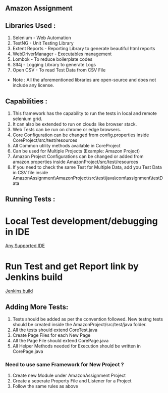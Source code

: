 ## Amazon Assignment

## Libraries Used :

1. Selenium - Web Automation
2. TestNG - Unit Testing Library
3. Extent Reports - Reporting Library to generate beautiful html reports
4. WebDriverManager - Executables management
5. Lombok - To reduce boilerplate codes
6. Slf4j - Logging Library to generate Logs
7. Open CSV - To read Test Data from CSV File

- Note : All the aforementioned libraries are open-source and does not include any license.

## Capabilities :

1. This framework has the capability to run the tests in local and remote selenium grid.
2. It can also be extended to run on clouds like browser stack.
3. Web Tests can be run on chrome or edge browsers.
4. Core Configuration can be changed from config.properties inside CoreProject/src/test/resources
5. All Common utility methods available in CoreProject
6. Can be used for Multiple Projects (Example: Amazon Project)
7. Amazon Project Configurations can be changed or added from amazon.properties inside AmazonProject/src/test/resources
8. If you need to check the same Test for Multiple Data, add you Test Data in CSV file inside AmazonAssignment\AmazonProject\src\test\java\com\assignment\testData

## Running Tests :

# Local Test development/debugging in IDE

[Any Supported IDE](./markdowns/run-tests-by-intellij.md)

# Run Test and get Report link by Jenkins build

[Jenkins build](./markdowns/run-tests-by-jenkins.md)

## Adding More Tests: 

1. Tests should be added as per the convention followed. New testng tests should be created inside the AmazonProject/src/test/java folder.
2. All the tests should extend CoreTest.java
3. Create Page Files for each New Page
4. All the Page File should extend CorePage.java
5. All Helper Methods needed for Execution should be written in CorePage.java

### Need to use same Framework for New Project ?

1. Create new Module under AmazonAssignment Project
2. Create a seperate Property File and Listener for a Project
3. Follow the same rules as above 
